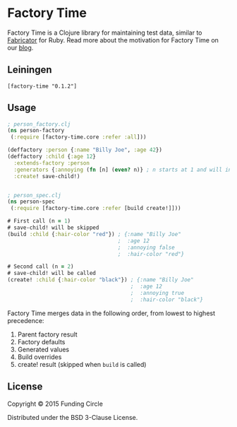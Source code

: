 # Factory Time

Factory Time is a Clojure library for maintaining test data, similar to [Fabricator](http://www.fabricationgem.org/) for Ruby. Read more about the motivation for Factory Time on our [blog](https://engineering.fundingcircle.com/blog/2015/03/21/factory-time/).

## Leiningen

`[factory-time "0.1.2"]`

## Usage

```clojure
; person_factory.clj
(ns person-factory
 (:require [factory-time.core :refer :all]))

(deffactory :person {:name "Billy Joe", :age 42})
(deffactory :child {:age 12}
  :extends-factory :person
  :generators {:annoying (fn [n] (even? n)} ; n starts at 1 and will increase by 1 every time build is called
  :create! save-child!)
```

```clojure

; person_spec.clj
(ns person-spec
 (:require [factory-time.core :refer [build create!]]))

# First call (n = 1)
# save-child! will be skipped
(build :child {:hair-color "red"}) ; {:name "Billy Joe"
                                   ;  :age 12
                                   ;  :annoying false
                                   ;  :hair-color "red"}

# Second call (n = 2)
# save-child! will be called
(create! :child {:hair-color "black"}) ; {:name "Billy Joe"
                                       ;  :age 12
                                       ;  :annoying true
                                       ;  :hair-color "black"}
```

Factory Time merges data in the following order, from lowest to highest precedence:

1. Parent factory result
1. Factory defaults
1. Generated values
1. Build overrides
1. create! result (skipped when `build` is called)

## License

Copyright © 2015 Funding Circle

Distributed under the BSD 3-Clause License.
